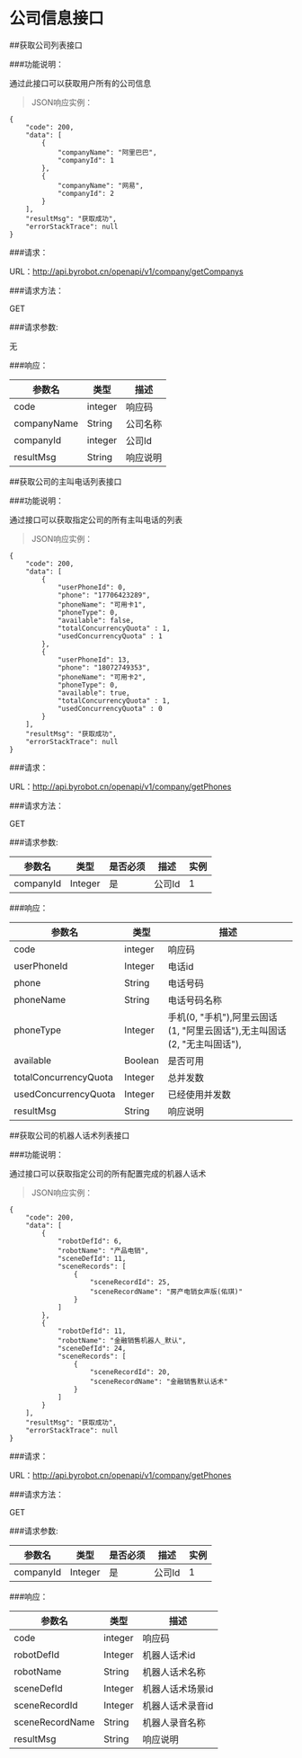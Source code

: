 # 公司信息接口

##获取公司列表接口

###功能说明：

通过此接口可以获取用户所有的公司信息

>JSON响应实例：

```
{
    "code": 200,
    "data": [
        {
            "companyName": "阿里巴巴", 
            "companyId": 1 
        },
        {
            "companyName": "网易", 
            "companyId": 2
        }
    ],
    "resultMsg": "获取成功",
    "errorStackTrace": null
}

```

###请求：

URL：http://api.byrobot.cn/openapi/v1/company/getCompanys

###请求方法：

GET


###请求参数:

无



###响应：

参数名 | 类型 | 描述 
--------- | ------- |------
 code|integer | 响应码 |
 companyName|String | 公司名称 |
 companyId| integer | 公司Id |
 resultMsg| String | 响应说明 |


##获取公司的主叫电话列表接口

###功能说明：

通过接口可以获取指定公司的所有主叫电话的列表


>JSON响应实例：

```
{
    "code": 200,
    "data": [
        {
            "userPhoneId": 0, 
            "phone": "17706423289", 
            "phoneName": "可用卡1", 
            "phoneType": 0, 
            "available": false, 
            "totalConcurrencyQuota" : 1, 
            "usedConcurrencyQuota" : 1 
        },
        {
            "userPhoneId": 13,
            "phone": "18072749353",
            "phoneName": "可用卡2",
            "phoneType": 0,
            "available": true,
            "totalConcurrencyQuota" : 1, 
            "usedConcurrencyQuota" : 0 
        }
    ],
    "resultMsg": "获取成功",
    "errorStackTrace": null
}

```

###请求：

URL：http://api.byrobot.cn/openapi/v1/company/getPhones

###请求方法：

GET


###请求参数:

参数名 | 类型 | 是否必须 | 描述 | 实例 
--------- | ------- |------- | ------ |------
 companyId| Integer| 是 | 公司Id| 1 |



###响应：

参数名 | 类型 | 描述 
--------- | ------- |------
 code|integer | 响应码 |
 userPhoneId|Integer | 电话id |
 phone| String | 电话号码 |
 phoneName| String | 电话号码名称 |
 phoneType| Integer | 手机(0, "手机"),阿里云固话(1, "阿里云固话"),无主叫固话(2, "无主叫固话"), |
 available| Boolean | 是否可用 |
 totalConcurrencyQuota| Integer | 总并发数 |
 usedConcurrencyQuota| Integer | 已经使用并发数 |
 resultMsg| String | 响应说明 |

##获取公司的机器人话术列表接口

###功能说明：

通过接口可以获取指定公司的所有配置完成的机器人话术 

>JSON响应实例：

```
{
    "code": 200,
    "data": [
        {
            "robotDefId": 6, 
            "robotName": "产品电销", 
            "sceneDefId": 11, 
            "sceneRecords": [
                {
                    "sceneRecordId": 25, 
                    "sceneRecordName": "房产电销女声版(佑琪)" 
                }
            ]
        },
        {
            "robotDefId": 11,
            "robotName": "金融销售机器人_默认",
            "sceneDefId": 24,
            "sceneRecords": [
                {
                    "sceneRecordId": 20,
                    "sceneRecordName": "金融销售默认话术"
                }
            ]
        }
    ],
    "resultMsg": "获取成功",
    "errorStackTrace": null
}

```

###请求：

URL：http://api.byrobot.cn/openapi/v1/company/getPhones

###请求方法：

GET


###请求参数:

参数名 | 类型 | 是否必须 | 描述 | 实例 
--------- | ------- |------- | ------ |------
 companyId| Integer| 是 | 公司Id| 1 |



###响应：

参数名 | 类型 | 描述 
--------- | ------- |------
 code|integer | 响应码 |
 robotDefId|Integer | 机器人话术id |
 robotName| String | 机器人话术名称 |
 sceneDefId| Integer | 机器人话术场景id |
 sceneRecordId| Integer | 机器人话术录音id |
 sceneRecordName| String | 机器人录音名称 |
 resultMsg| String | 响应说明 |

